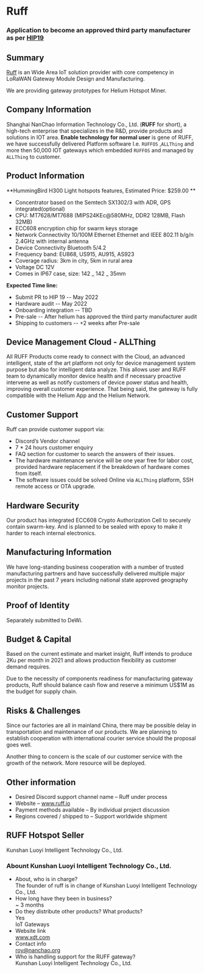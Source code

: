 # Ruff

### Application to become an approved third party manufacturer as per [HIP19](https://github.com/helium/HIP/blob/master/0019-third-party-manufacturers.md)

## Summary

[Ruff](www.ruff.io) is an Wide Area IoT solution provider with core competency in LoRaWAN Gateway Module Design and Manufacturing.

We are providing gateway prototypes for Helium Hotspot Miner.

## Company Information

Shanghai NanChao Information Technology Co., Ltd. (**RUFF** for short), a high-tech enterprise that specializes in the R&D, provide products and solutions in IOT area.
**Enable technology for normal user** is gene of RUFF, we have successfully delivered Platform software I.e. `RUFFOS` ,`ALLThing` and more then 50,000 IOT gateways which embedded `RUFFOS` and managed by `ALLThing` to customer.

## Product Information

**HummingBird H300 Light hotspots features, Estimated Price: $259.00 ** 

-   Concentrator based on the Semtech SX1302/3 with ADR, GPS integrated(optional)
-   CPU: MT7628/MT7688 (MIPS24KEc@580MHz, DDR2 128MB, Flash 32MB) 
-   ECC608 encryption chip for swarm keys storage
-   Network Connectivity 10/100M Ethernet Ethernet and IEEE 802.11 b/g/n 2.4GHz with internal antenna 
-   Device Connectivity Bluetooth 5/4.2
-   Frequency band: EU868, US915, AU915, AS923 
-   Coverage radius: 3km in city, 5km in rural area
-   Voltage DC 12V
-   Comes in IP67 case, size: 142 _ 142 _ 35mm

**Expected Time line:**

- Submit PR to HIP 19 -- May 2022
- Hardware audit -- May 2022
- Onboarding integration -- TBD 
- Pre-sale -- After helium has approved the third party manufacturer audit
- Shipping to customers -- +2 weeks after Pre-sale 

## Device Management Cloud - ALLThing

All RUFF Products come ready to connect with the Cloud, an advanced intelligent, state of the art platform not only for device management system purpose but also for intelligent data analyze.
This allows user and RUFF team to dynamically monitor device health and if necessary proactive intervene as well as notify customers of device power status and health,
improving overall customer experience. That being said, the gateway is fully compatible with the Helium App and the Helium Network.

## Customer Support

Ruff can provide customer support via:

-   Discord’s Vendor channel
-   7 \* 24 hours customer enquiry
-   FAQ section for customer to search the answers of their issues.
-   The hardware maintenance service will be one year free for labor cost, provided hardware replacement if the breakdown of hardware comes from itself.
-   The software issues could be solved Online via `ALLThing` platform, SSH remote access or OTA upgrade.

## Hardware Security

Our product has integrated ECC608 Crypto Authorization Cell to securely contain swarm-key. And is planned to be sealed with epoxy to make it harder to reach internal electronics.

## Manufacturing Information

We have long-standing business cooperation with a number of trusted manufacturing partners and have successfully delivered multiple major projects in the past 7 years including national state approved geography monitor projects.

## Proof of Identity

Separately submitted to DeWi.

## Budget & Capital

Based on the current estimate and market insight, Ruff intends to produce 2Ku per month in 2021 and allows production flexibility as customer demand requires.

Due to the necessity of components readiness for manufacturing gateway products, Ruff should balance cash flow and reserve a minimum US$1M as the budget for supply chain.

## Risks & Challenges

Since our factories are all in mainland China, there may be possible delay in transportation and maintenance of our products. We are planning to establish cooperation with international courier service should the proposal goes well.

Another thing to concern is the scale of our customer service with the growth of the network. More resource will be deployed.

## Other information

-   Desired Discord support channel name – Ruff under process
-   Website – www.ruff.io
-   Payment methods available – By individual project discussion
-   Regions covered / shipped to – Support worldwide shipment

## RUFF Hotspot Seller

Kunshan Luoyi  Intelligent Technology Co., Ltd.

### Abount Kunshan Luoyi  Intelligent Technology Co., Ltd.
- About, who is in charge?  
  The founder of ruff is in change of Kunshan Luoyi  Intelligent Technology Co., Ltd.
- How long have they been in business?  
 ~ 3 months
- Do they distribute other products? What products?  
  Yes  
  IoT Gateways
- Website link  
  www.xdt.com 
- Contact info   
  roy@nanchao.org
- Who is handling support for the RUFF gateway?  
  Kunshan Luoyi  Intelligent Technology Co., Ltd.
